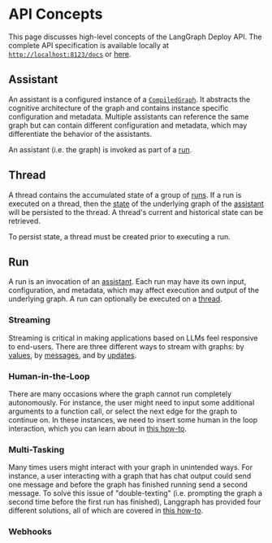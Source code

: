 # API Concepts
This page discusses high-level concepts of the LangGraph Deploy API. The complete API specification is available locally at [`http://localhost:8123/docs`](http://localhost:8123/docs) or [here]().

## Assistant
An assistant is a configured instance of a [`CompiledGraph`](../../reference/graphs/#compiledgraph). It abstracts the cognitive architecture of the graph and contains instance specific configuration and metadata. Multiple assistants can reference the same graph but can contain different configuration and metadata, which may differentiate the behavior of the assistants.

An assistant (i.e. the graph) is invoked as part of a [run](#run).

## Thread
A thread contains the accumulated state of a group of [runs](#run). If a run is executed on a thread, then the [state](../../concepts/#state-management) of the underlying graph of the [assistant](#assistant) will be persisted to the thread. A thread's current and historical state can be retrieved.

To persist state, a thread must be created prior to executing a run.

## Run
A run is an invocation of an [assistant](#assistant). Each run may have its own input, configuration, and metadata, which may affect execution and output of the underlying graph. A run can optionally be executed on a [thread](#thread).

### Streaming
Streaming is critical in making applications based on LLMs feel responsive to end-users. There are three different ways to stream with graphs: by [values](../how_tos/cloud_examples/stream_values/), by [messages](../how_tos/cloud_examples/stream_messages/), and by [updates](../how_tos/cloud_examples/stream_updates/).

### Human-in-the-Loop
There are many occasions where the graph cannot run completely autonomously. For instance, the user might need to input some additional arguments to a function call, or select the next edge for the graph to continue on. In these instances, we need to insert some human in the loop interaction, which you can learn about in [this how-to](../how_tos/cloud_examples/human-in-the-loop_cloud).

### Multi-Tasking
Many times users might interact with your graph in unintended ways. For instance, a user interacting with a graph that has chat output could send one message and before the graph has finished running send a second message. To solve this issue of "double-texting" (i.e. prompting the graph a second time before the first run has finished), Langgraph has provided four different solutions, all of which are covered in [this how-to](../how_tos/cloud_examples/double_texting/).

### Webhooks
